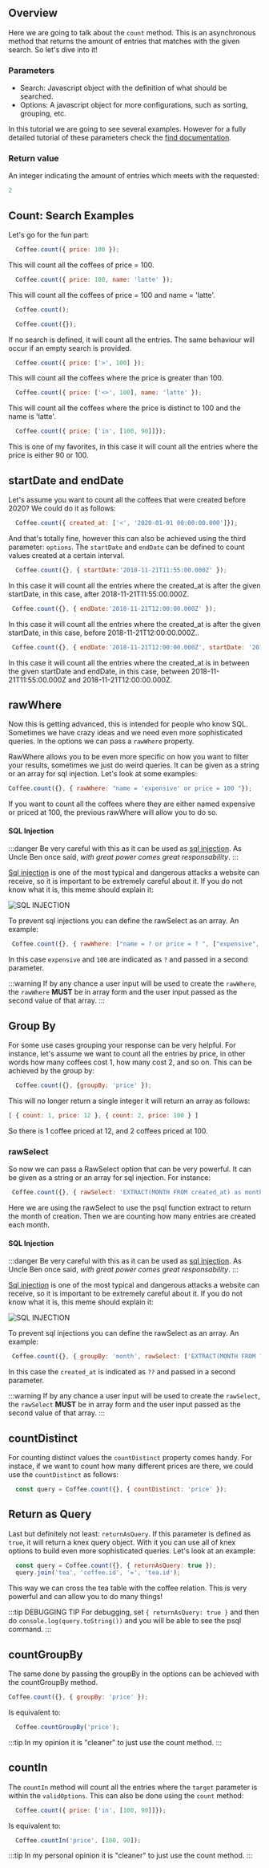 ## Overview

Here we are going to talk about the `count` method. This is an asynchronous method that returns the amount of entries that matches with the given search. So let's dive into it!


### Parameters

  * Search: Javascript object with the definition of what should be searched.
  * Options: A javascript object for more configurations, such as sorting, grouping, etc.

  In this tutorial we are going to see several examples. However for a fully detailed tutorial of these parameters check the [find documentation](./find).


### Return value

An integer indicating the amount of entries which meets with the requested:

  ```javascript
  2
  ```

## Count: Search Examples  

Let's go for the fun part: 


```javascript
  Coffee.count({ price: 100 });
```

This will count all the coffees of price = 100.

```javascript
  Coffee.count({ price: 100, name: 'latte' });
```

This will count all the coffees of price = 100 and name = 'latte'.


```javascript
  Coffee.count();
```

```javascript
  Coffee.count({});
```

If no search is defined, it will count all the entries. The same behaviour will occur if an empty search is provided.



```javascript
  Coffee.count({ price: ['>', 100] });
```

This will count all the coffees where the price is greater than 100.

```javascript
  Coffee.count({ price: ['<>', 100], name: 'latte' });
```

This will count all the coffees where the price is distinct to 100 and the name is 'latte'.

```javascript
  Coffee.count({ price: ['in', [100, 90]]});
```

 This is one of my favorites, in this case it will count all the entries where the price is either 90 or 100. 

## startDate and endDate

Let's assume you want to count all the coffees that were created before 2020? We could do it as follows:

```javascript
  Coffee.count({ created_at: ['<', '2020-01-01 00:00:00.000']});
```

And that's totally fine, however this can also be achieved using the third parameter: `options`. The `startDate` and `endDate` can be defined to count values created at a certain interval.

 ```javascript
   Coffee.count({}, { startDate:'2018-11-21T11:55:00.000Z' });
 ```
 
 In this case it will count all the entries where the created_at is after the given startDate, in this case, after 2018-11-21T11:55:00.000Z.

  ```javascript
   Coffee.count({}, { endDate:'2018-11-21T12:00:00.000Z' });
 ```
 
 In this case it will count all the entries where the created_at is after the given startDate, in this case, before 2018-11-21T12:00:00.000Z..

  ```javascript
   Coffee.count({}, { endDate:'2018-11-21T12:00:00.000Z', startDate: '2018-11-21T11:55:00.000Z&' });
 ```
 
 In this case it will count all the entries where the created_at is in between the given startDate and endDate, in this case, between 2018-11-21T11:55:00.000Z and 2018-11-21T12:00:00.000Z.
 

## rawWhere

  Now this is getting advanced, this is intended for people who know SQL. Sometimes we have crazy ideas and we need even more sophisticated queries. In the options we can pass a `rawWhere` property. 

  RawWhere allows you to be even more specific on how you want to filter your results, sometimes we just do weird queries. It can be given as a string or an array for sql injection. Let's look at some examples:

   ```javascript
   Coffee.count({}, { rawWhere: "name = 'expensive' or price = 100 "});
  ```

  If you want to count all the coffees where they are either named expensive or priced at 100, the previous rawWhere will allow you to do so.

  #### SQL Injection

  :::danger
  Be very careful with this as it can be used as [sql injection](https://www.acunetix.com/websitesecurity/sql-injection/). As Uncle Ben once said, _with great power comes great responsability_. 
  :::

  [Sql injection](https://www.acunetix.com/websitesecurity/sql-injection/) is one of the most typical and dangerous attacks a website can receive, so it is important to be extremely careful about it. If you do not know what it is, this meme should explain it:

  ![SQL INJECTION](/sql-injections.png)


  To prevent sql injections you can define the rawSelect as an array. An example: 

  ```javascript
   Coffee.count({}, { rawWhere: ["name = ? or price = ? ", ["expensive", 100]] });

  ```
  In this case `expensive` and `100` are indicated as `?` and passed in a second parameter.

  :::warning
  If by any chance a user input will be used to create the `rawWhere`, the `rawWhere` **MUST** be in array form and the user input passed as the second value of that array.
  :::


  

## Group By

For some use cases grouping your response can be very helpful. For instance, let's assume we want to count all the entries by price, in other words how many coffees cost 1, how many cost 2, and so on. This can be achieved by the group by:

```javascript
  Coffee.count({}, {groupBy: 'price' });
```

This will no longer return a single integer it will return an array as follows:

```javascript
[ { count: 1, price: 12 }, { count: 2, price: 100 } ]
```

So there is 1 coffee priced at 12, and 2 coffees priced at 100.

  ### rawSelect

  So now we can pass a RawSelect option that can be very powerful. It can be given as a string or an array for sql injection. For instance:

  ```javascript
   Coffee.count({}, { rawSelect: 'EXTRACT(MONTH FROM created_at) as month', groupBy: 'month'});
  ```
  Here we are using the rawSelect to use the psql function extract to return the month of creation. Then we are counting how many entries are created each month.


  #### SQL Injection

  :::danger
  Be very careful with this as it can be used as [sql injection](https://www.acunetix.com/websitesecurity/sql-injection/). As Uncle Ben once said, _with great power comes great responsability_. 
  :::

  [Sql injection](https://www.acunetix.com/websitesecurity/sql-injection/) is one of the most typical and dangerous attacks a website can receive, so it is important to be extremely careful about it. If you do not know what it is, this meme should explain it:

  ![SQL INJECTION](/sql-injections.png)


  To prevent sql injections you can define the rawSelect as an array. An example: 

  ```javascript
   Coffee.count({}, { groupBy: 'month', rawSelect: ['EXTRACT(MONTH FROM ??) as month', ['created_at']] });

  ```
  In this case the `created_at` is indicated as `??` and passed in a second parameter.

  :::warning
  If by any chance a user input will be used to create the `rawSelect`, the `rawSelect` **MUST** be in array form and the user input passed as the second value of that array.
  :::


## countDistinct

For counting distinct values the  `countDistinct` property comes handy. For instace, if we want to count how many different prices are there, we could use the `countDistinct` as follows:

```javascript
  const query = Coffee.count({}, { countDistinct: 'price' });
```

## Return as Query

Last but definitely not least: `returnAsQuery`. If this parameter is defined as `true`, it will return a knex query object. With it you can use all of knex options to build even more sophisticated queries. Let's look at an example:

```javascript
  const query = Coffee.count({}, { returnAsQuery: true });
  query.join('tea', 'coffee.id', '=', 'tea.id');
```

This way we can cross the tea table with the coffee relation. This is very powerful and can allow you to do many things!

:::tip DEBUGGING TIP
  For debugging, set `{ returnAsQuery: true }` and then do `console.log(query.toString())` and you will be able to see the psql command. 
:::


## countGroupBy

  The same done by passing the groupBy in the options can be achieved with the countGroupBy method.

  ```javascript
  Coffee.count({}, { groupBy: 'price' });
  ```

Is equivalent to: 

  ```javascript
    Coffee.countGroupBy('price');
  ```

  :::tip
  In my opinion it is "cleaner" to just use the count method.
  :::

## countIn


  The `countIn` method will count all the entries where the `target` parameter is within the `validOptions`. This can also be done using the `count` method:

```javascript
  Coffee.count({ price: ['in', [100, 90]]});
```

Is equivalent to: 

  ```javascript
    Coffee.countIn('price', [100, 90]);
  ```

  :::tip
  In my personal opinion it is "cleaner" to just use the count method.
  :::




